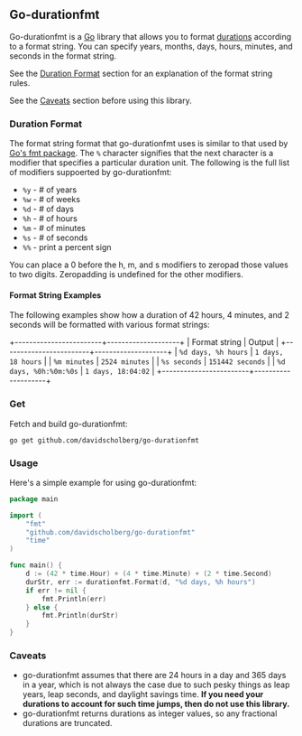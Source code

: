 ## Go-durationfmt

Go-durationfmt is a [Go](https://golang.org/) library that allows you to format [durations](https://golang.org/pkg/time/#Duration) according to a format string. You can specify years, months, days, hours, minutes, and seconds in the format string.

See the [Duration Format](#duration-format) section for an explanation of the format string rules.

See the [Caveats](#caveats) section before using this library.

### Duration Format

The format string format that go-durationfmt uses is similar to that used by [Go's fmt package](https://golang.org/pkg/fmt/#hdr-Printing). The `%` character signifies that the next character is a modifier that specifies a particular duration unit. The following is the full list of modifiers suppoerted by go-durationfmt:

* `%y` - # of years
* `%w` - # of weeks
* `%d` - # of days
* `%h` - # of hours
* `%m` - # of minutes
* `%s` - # of seconds
* `%%` - print a percent sign

You can place a 0 before the h, m, and s modifiers to zeropad those values to two digits. Zeropadding is undefined for the other modifiers.

#### Format String Examples

The following examples show how a duration of 42 hours, 4 minutes, and 2 seconds will be formatted with various format strings:

+------------------------+--------------------+
| Format string          | Output             |
+------------------------+--------------------+
| `%d days, %h hours`    | `1 days, 18 hours` |
| `%m minutes`           | `2524 minutes`     |
| `%s seconds`           | `151442 seconds`   |
| `%d days, %0h:%0m:%0s` | `1 days, 18:04:02` |
+------------------------+--------------------+

### Get

Fetch and build go-durationfmt:

```
go get github.com/davidscholberg/go-durationfmt
```

### Usage

Here's a simple example for using go-durationfmt:

```go
package main

import (
    "fmt"
    "github.com/davidscholberg/go-durationfmt"
    "time"
)

func main() {
    d := (42 * time.Hour) + (4 * time.Minute) + (2 * time.Second)
    durStr, err := durationfmt.Format(d, "%d days, %h hours")
    if err != nil {
        fmt.Println(err)
    } else {
        fmt.Println(durStr)
    }
}
```

### Caveats

* go-durationfmt assumes that there are 24 hours in a day and 365 days in a year, which is not always the case due to such pesky things as leap years, leap seconds, and daylight savings time. **If you need your durations to account for such time jumps, then do not use this library.**
* go-durationfmt returns durations as integer values, so any fractional durations are truncated.
